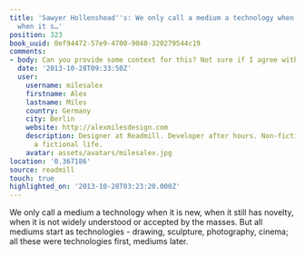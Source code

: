 ```yaml
---
title: 'Sawyer Hollenshead''s: We only call a medium a technology when it is new,
  when it s…'
position: 323
book_uuid: 0ef94472-57e9-4700-9040-320279544c19
comments:
- body: Can you provide some context for this? Not sure if I agree with it.
  date: '2013-10-28T09:33:50Z'
  user:
    username: milesalex
    firstname: Alex
    lastname: Miles
    country: Germany
    city: Berlin
    website: http://alexmilesdesign.com
    description: Designer at Readmill. Developer after hours. Non-fiction books and
      a fictional life.
    avatar: assets/avatars/milesalex.jpg
location: '0.367186'
source: readmill
touch: true
highlighted_on: '2013-10-28T03:23:20.000Z'
---
```


We only call a medium a technology when it is new, when it still has novelty, when it is not widely understood or accepted by the masses. But all mediums start as technologies - drawing, sculpture, photography, cinema; all these were technologies first, mediums later.